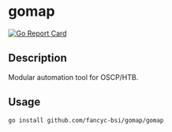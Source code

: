 # gomap

[![Go Report Card](https://goreportcard.com/badge/github.com/fancyc-bsi/gomap)](https://goreportcard.com/report/github.com/fancyc-bsi/gomap)

## Description

Modular automation tool for OSCP/HTB. 

## Usage

`go install github.com/fancyc-bsi/gomap/gomap`